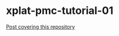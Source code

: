 # xplat-pmc-tutorial-01
[Post covering this repository](http://manixaist.github.io/coding/game/xplat/2016/09/07/xplat-pmc-01.html)
